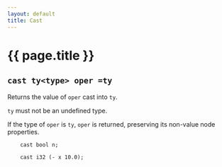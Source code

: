 ```yaml
---
layout: default
title: Cast
---
```

# {{ page.title }}

## `cast ty<type> oper =ty`

Returns the value of `oper` cast into `ty`.

`ty` must not be an undefined type.

If the type of `oper` is `ty`, `oper` is returned, preserving its non-value node properties.

```
    cast bool n;

    cast i32 (- x 10.0);
```